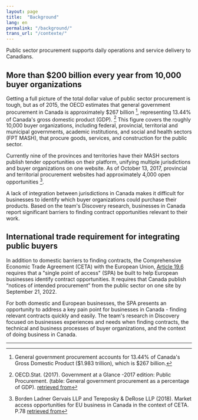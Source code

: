 ```yaml
---
layout: page
title:  "Background"
lang: en
permalink: "/background/"
trans_url: "/contexte/"
---
```


Public sector procurement supports daily operations and service delivery to Canadians.  

## More than $200 billion every year from 10,000 buyer organizations
Getting a full picture of the total dollar value of public sector procurement is tough, but as of 2015, the OECD estimates that general government procurement in Canada is approximately $267 billion [^1], representing 13.44% of Canada's gross domestic product (GDP). [^2] This figure covers the roughly 10,000 buyer organizations, including federal, provincial, territorial and municipal governments, academic institutions, and social and health sectors (FPT MASH), that procure goods, services, and construction for the public sector. 

Currently nine of the provinces and territories have their MASH sectors publish tender opportunities on their platform, unifying multiple jurisdictions and buyer organizations on one website. As of October 13, 2017, provincial and territorial procurement websites had approximately 4,000 open opportunities [^3]. 

A lack of integration between jurisdictions in Canada makes it difficult for businesses to identify which buyer organizations could purchase their products. Based on the team's Discovery research, businesses in Canada report significant barriers to finding contract opportunities relevant to their work.  

## International trade requirement for integrating public buyers 
In addition to domestic barriers to finding contracts, the Comprehensive Economic Trade Agreement (CETA) with the European Union, [Article 19.6](https://www.international.gc.ca/trade-commerce/trade-agreements-accords-commerciaux/agr-acc/ceta-aecg/text-texte/19.aspx?lang=eng) requires that a "single point of access" (SPA) be built to help European businesses identify contract opportunities. It requires that Canada publish “notices of intended procurement” from the public sector on one site by September 21, 2022. 

For both domestic and European businesses, the SPA presents an opportunity to address a key pain point for businesses in Canada - finding relevant contracts quickly and easily. The team's research in Discovery focused on businesses experiences and needs when finding contracts, the technical and business processes of buyer organizations, and the context of doing business in Canada. 





--------------------------------------------------------------------------------------------------------------------
[^1]: General government procurement accounts for 13.44% of Canada's Gross Domestic Product ($1.983 trillion), which is $267 billion.  

[^2]: OECD.Stat. (2017). Government at a Glance -2017 edition: Public Procurement. (table: General government procurement as a percentage of GDP). [retrieved from](https://stats.oecd.org/Index.aspx?DataSetCode=GOV_2015)

[^3]: Borden Ladner Gervais LLP and Tereposky & DeRose LLP (2018). Market access opportunities for EU business in Canada in the context of CETA. P.78 [retrieved from](https://euccan.com/wp-content/uploads/2018/12/Market-access-opportunities-for-EU-business-in-Canada-in-the-context-of-CETA_May-2018.pdf)
